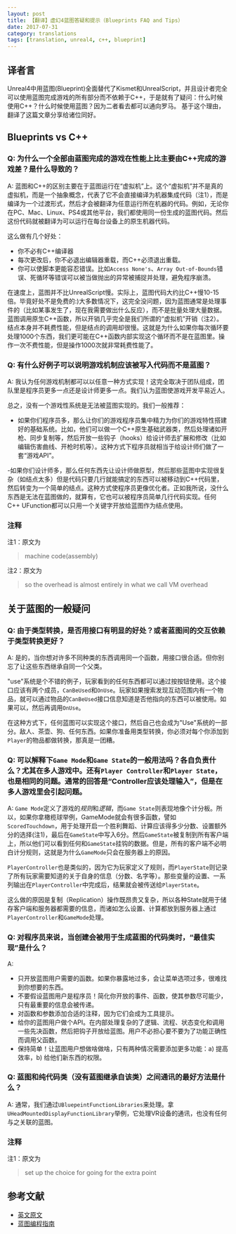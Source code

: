```yaml
---
layout: post
title: 【翻译】虚幻4蓝图答疑和提示（Blueprints FAQ and Tips）
date: 2017-07-31
category: translations
tags: [translation, unreal4, c++, blueprint]
---
```


## 译者言
Unreal4中用蓝图(Blueprint)全面替代了Kismet和UnrealScript，并且设计者完全可以使用蓝图完成游戏的所有部分而不依赖于C++，于是就有了疑问：什么时候使用C++？什么时候使用蓝图？因为二者看去都可以通向罗马。
基于这个理由，翻译了这篇文章分享给诸位同好。

## Blueprints vs C++

### Q: 为什么一个全部由蓝图完成的游戏在性能上比主要由C++完成的游戏差？是什么导致的？
A: 蓝图和C++的区别主要在于蓝图运行在“虚拟机”上。这个“虚拟机”并不是真的虚拟机，而是一个抽象概念，代表了它不会直接编译为机器集成代码（注1），而是编译为一个过渡形式，然后才会被翻译为任意运行所在机器的代码。例如，无论你在PC、Mac、Linux、PS4或其他平台，我们都使用同一份生成的蓝图代码。然后这份代码就被翻译为可以运行在每台设备上的原生机器代码。

这么做有几个好处：

- 你不必有C++编译器
- 每次更改后，你不必退出编辑器重载，而C++必须退出重载。
- 你可以使脚本更能容忍错误。比如`Access None's`、`Array Out-of-Bounds`错误、死循环等错误可以被当做抛出的异常被捕捉并处理，避免程序崩溃。

在速度上，蓝图并不比UnrealScript慢。实际上，蓝图代码大约比C++慢10-15倍。毕竟好处不是免费的:)大多数情况下，这完全没问题，因为蓝图通常是处理事件的（比如某事发生了，现在我需要做出什么反应），而不是批量处理大量数据。蓝图调用原生C++函数，所以开销几乎完全是我们所谓的“虚拟机”开销（注2）。结点本身并不耗费性能，但是结点的调用却很慢。这就是为什么如果你每次循环要处理1000个东西，我们更可能在C++函数内部实现这个循环而不是在蓝图里。操作一次不费性能，但是操作1000次就非常耗费性能了。

### Q: 有什么好例子可以说明游戏机制应该被写入代码而不是蓝图？
A: 我认为任何游戏机制都可以以任意一种方式实现！这完全取决于团队组成，团队里是程序员更多一点还是设计师更多一点。我们认为蓝图使游戏开发平易近人。

总之，没有一个游戏性系统是无法被蓝图实现的。我们一般推荐：
- 如果你们程序员多，那么让你们的游戏程序员集中精力为你们的游戏特性搭建好的基础系统。比如，他们可以做一个C++原生基础武器类，然后处理诸如开枪、同步复制等，然后开放一些钩子（hooks）给设计师去扩展和修改（比如编辑伤害曲线、开枪时机等）。这种方式下程序员就相当于给设计师们做了一套“游戏API”。

-如果你们设计师多，那么任何东西先让设计师做原型，然后那些蓝图中实现很复杂（如结点太多）但是代码只要几行就能搞定的东西可以被移动到C++代码里，然后转变为一个简单的结点。这种方式使程序员更像优化者。正如我所说，没什么东西是无法在蓝图做的，就算有，它也可以被程序员简单几行代码实现。任何C++ UFunction都可以只用一个关键字开放给蓝图作为结点使用。


### 注释
注1：原文为

> machine code(assembly)

注2：原文为

> so the overhead is almost entirely in what we call VM overhead

## 关于蓝图的一般疑问
### Q: 由于类型转换，是否用接口有明显的好处？或者蓝图间的交互依赖于类型转换更好？
A: 是的，当你想对许多不同种类的东西调用同一个函数，用接口很合适。但你别忘了让这些东西继承自同一个父类。

"use"系统是个不错的例子，玩家看到的任何东西都可以通过按按钮使用。这个接口应该有两个成员，`CanBeUsed`和`OnUse`。玩家如果搜索发现互动范围内有一个物品，就可以通过物品的`CanBeUsed`接口信息知道是否他指向的东西可以被使用。如果可以，然后再调用`OnUse`。

在这种方式下，任何蓝图可以实现这个接口，然后自己也会成为"Use"系统的一部分。敌人、茶壶、狗、任何东西。如果你准备用类型转换，你必须对每个你添加到`Player`的物品都做转换，那真是一团糟。

### Q: 可以解释下`Game Mode`和`Game State`的一般用法吗？各自负责什么？尤其在多人游戏中。还有`Player Controller`和`Player State`，也是相同的问题。通常的回答是“Controller应该处理输入”，但是在多人游戏里会引起问题。

A: `Game Mode`定义了游戏的*规则*和*逻辑*，而`Game State`则表现地像个计分板。所以，如果你拿橄榄球举例，GameMode就会有很多函数，譬如`ScoredTouchdown`，用于处理开启一个胜利舞蹈、计算应该得多少分数、设置额外分的选择(注1)，最后在`GameState`中写入6分。然后`GameState`被复制到所有客户端上，所以他们可以看到任何和`GameState`挂钩的数据。但是，所有的客户端不必明白计分规则，这就是为什么`GameMode`只会在服务器上的原因。

`PlayerController`也是类似的，因为它为玩家定义了规则，而`PlayerState`则记录了所有玩家需要知道的关于自身的信息（分数、名字等）。那些变量的设置、一系列输出在`PlayerController`中完成后，结果就会被传送给`PlayerState`。

这么做的原因是复制（Replication）操作既昂贵又复杂，所以各种State就用于储存客户端和服务器都需要的信息，而诸如怎么设置、计算都放到服务器上通过`PlayerController`和`GameMode`处理。

### Q: 对程序员来说，当创建会被用于生成蓝图的代码类时，“最佳实现”是什么？

A: 

- 只开放蓝图用户需要的函数。如果你暴露地过多，会让菜单选项过多，很难找到你想要的东西。
- 不要假设蓝图用户是程序员！简化你开放的事件、函数，使其参数尽可能少，只有最重要的信息会被传递。
- 对函数和参数添加合适的注释，因为它们会成为工具提示。
- 给你的蓝图用户做个API。在内部处理复杂的了逻辑、流程、状态变化和调用一些先决函数，然后把钩子开放给蓝图。用户不必担心要不要为了功能正确性而调用父函数。
- 保持简单！让蓝图用户想做啥做啥，只有两种情况需要添加更多功能：a) 提高效率，b) 给他们新东西的权限。

### Q: 蓝图和纯代码类（没有蓝图继承自该类）之间通讯的最好方法是什么？

A: 通常，我们通过`UBluepeintFunctionLibraries`来处理。拿`UHeadMountedDisplayFunctionLibrary`举例，它处理VR设备的通讯，也没有任何与之关联的蓝图。

### 注释
注1：原文为

> set up the choice for going for the extra point

## 参考文献
- [英文原文](https://wiki.unrealengine.com/Blueprint_FAQ_and_Tips)
- [蓝图编程指南](https://docs.unrealengine.com/latest/CHN/Engine/Blueprints/TechnicalGuide/Guidelines/index.html)
